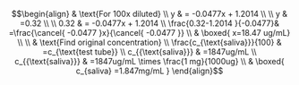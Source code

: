 $$\begin{align}
 & \text{For 100x diluted} \\
y  & = -0.0477x + 1.2014 \\
 \\
y & =0.32 \\
 \\
0.32  & = -0.0477x + 1.2014 \\
\frac{0.32-1.2014 }{-0.0477}& =\frac{\cancel{ -0.0477 }x}{\cancel{ -0.0477 }} \\
 & \boxed{ x=18.47 ug/mL} \\ \\
 & \text{Find original concentration} \\
\frac{c_{\text{saliva}}}{100} & =c_{\text{test tube}} \\
 c_{{\text{saliva}}} & =1847ug/mL \\
 c_{{\text{saliva}}} & =1847ug/mL \times \frac{1 mg}{1000ug} \\
 & \boxed{ c_{saliva} =1.847mg/mL }
\end{align}$$